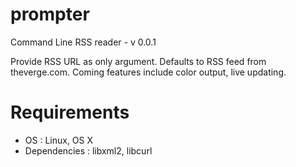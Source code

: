 prompter
========
Command Line RSS reader - v 0.0.1

Provide RSS URL as only argument. Defaults to RSS feed from theverge.com. Coming features include color output, live updating.


Requirements
===
- OS : Linux, OS X
- Dependencies : libxml2, libcurl



